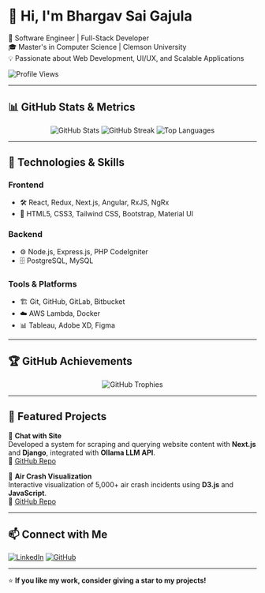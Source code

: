 # 👋 Hi, I'm Bhargav Sai Gajula  

🚀 Software Engineer | Full-Stack Developer  
🎓 Master's in Computer Science | Clemson University  
💡 Passionate about Web Development, UI/UX, and Scalable Applications  

![Profile Views](https://komarev.com/ghpvc/?username=bhargavsai2&label=Profile%20Views&color=blue&style=flat) 

---

## 📊 GitHub Stats & Metrics  
<p align="center">
  <img src="https://github-readme-stats.vercel.app/api?username=bhargavsai2&show_icons=true&theme=radical" alt="GitHub Stats" />
  <img src="https://github-readme-streak-stats.herokuapp.com/?user=bhargavsai2&theme=radical" alt="GitHub Streak" />
  <img src="https://github-readme-stats.vercel.app/api/top-langs/?username=bhargavsai2&layout=compact&theme=radical" alt="Top Languages" />
</p>

---

## 🔧 Technologies & Skills  

### **Frontend**
- 🛠 React, Redux, Next.js, Angular, RxJS, NgRx  
- 🎨 HTML5, CSS3, Tailwind CSS, Bootstrap, Material UI  

### **Backend**
- ⚙️ Node.js, Express.js, PHP CodeIgniter  
- 🗄️ PostgreSQL, MySQL  

### **Tools & Platforms**
- 🏗 Git, GitHub, GitLab, Bitbucket  
- ☁️ AWS Lambda, Docker  
- 📊 Tableau, Adobe XD, Figma  

---

## 🏆 GitHub Achievements  
<p align="center">
  <img src="https://github-profile-trophy.vercel.app/?username=bhargavsai2&theme=onedark" alt="GitHub Trophies" />
</p>

---

## 🚀 Featured Projects  

🔹 **Chat with Site**  
Developed a system for scraping and querying website content with **Next.js** and **Django**, integrated with **Ollama LLM API**.  
🔗 [GitHub Repo](https://github.com/bhargavsai2/WebsiteChat)  

🔹 **Air Crash Visualization**  
Interactive visualization of 5,000+ air crash incidents using **D3.js** and **JavaScript**.  
🔗 [GitHub Repo](https://github.com/bhargavsai2/Air_Crashes_Visualization)  


---

## 📫 Connect with Me  
[![LinkedIn](https://img.shields.io/badge/LinkedIn-Connect-blue?style=for-the-badge&logo=linkedin)](https://linkedin.com/in/bhargav-sai-gajula)
[![GitHub](https://img.shields.io/badge/GitHub-Follow-black?style=for-the-badge&logo=github)](https://github.com/bhargavsai2)  

---

⭐ **If you like my work, consider giving a star to my projects!**  
